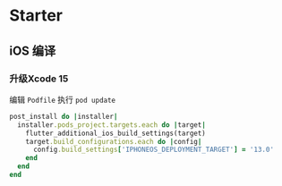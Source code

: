 # Starter

## iOS 编译

### 升级Xcode 15

编辑 `Podfile` 执行 `pod update`

```ruby
post_install do |installer|
  installer.pods_project.targets.each do |target|
    flutter_additional_ios_build_settings(target)
    target.build_configurations.each do |config|
      config.build_settings['IPHONEOS_DEPLOYMENT_TARGET'] = '13.0'
    end
  end
end
```


